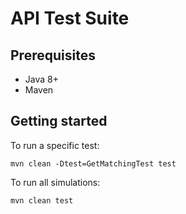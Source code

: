 API Test Suite
===========================

Prerequisites
-------------

* Java 8+
* Maven

Getting started
---------------------

To run a specific test:
```text
mvn clean -Dtest=GetMatchingTest test
```

To run all simulations:
```text
mvn clean test
```